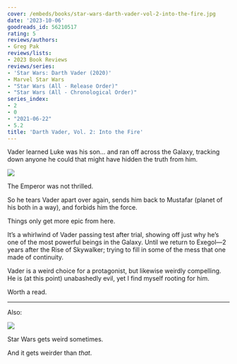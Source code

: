 ```yaml
---
cover: /embeds/books/star-wars-darth-vader-vol-2-into-the-fire.jpg
date: '2023-10-06'
goodreads_id: 56210517
rating: 5
reviews/authors:
- Greg Pak
reviews/lists:
- 2023 Book Reviews
reviews/series:
- 'Star Wars: Darth Vader (2020)'
- Marvel Star Wars
- "Star Wars (All - Release Order)"
- "Star Wars (All - Chronological Order)"
series_index:
- 2
- 0
- "2021-06-22"
- 5.2
title: 'Darth Vader, Vol. 2: Into the Fire'
---
```


Vader learned Luke was his son… and ran off across the Galaxy, tracking down anyone he could that might have hidden the truth from him. 

![](/embeds/books/attachments/darth-vader-2020-v2-textbundle-a28ead.png)

The Emperor was not thrilled. 

So he tears Vader apart over again, sends him  back to Mustafar (planet of his both in a way), and forbids him the force. 

Things only get more epic from here. 

It’s a whirlwind of Vader passing test after trial, showing off just why he’s one of the most powerful beings in the Galaxy. Until we return to Exegol—2 years after the Rise of Skywalker; trying to fill in some of the mess that one made of continuity. 

Vader is a weird choice for a protagonist, but likewise weirdly compelling. He is (at this point) unabashedly evil, yet I find myself rooting for him. 

Worth a read. 

<!--more-->

---



Also:

![](/embeds/books/attachments/darth-vader-2020-v2-textbundle-4bc3b1.png)

Star Wars gets weird sometimes. 

And it gets weirder than *that*. 
